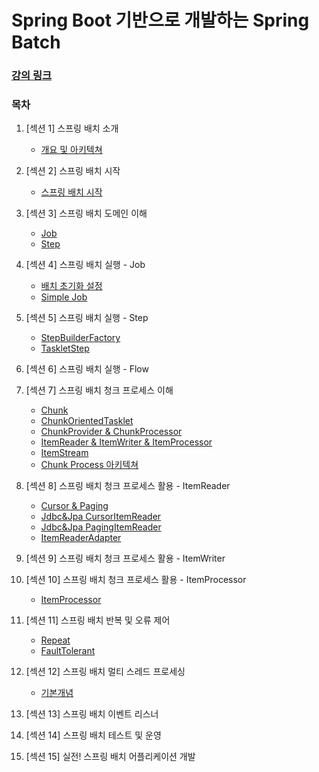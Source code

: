 # Spring Boot 기반으로 개발하는 Spring Batch

### [강의 링크](https://www.inflearn.com/course/%EC%8A%A4%ED%94%84%EB%A7%81-%EB%B0%B0%EC%B9%98/dashboard)

### 목차

1. [섹션 1] 스프링 배치 소개
    - [개요 및 아키텍쳐](https://github.com/ulimy/study/blob/main/spring-batch/%EA%B0%95%EC%9D%98/Spring%20Boot%20%EA%B8%B0%EB%B0%98%EC%9C%BC%EB%A1%9C%20%EA%B0%9C%EB%B0%9C%ED%95%98%EB%8A%94%20Spring%20Batch/%5B%EC%84%B9%EC%85%98%201%5D%20%EC%8A%A4%ED%94%84%EB%A7%81%20%EB%B0%B0%EC%B9%98%20%EC%86%8C%EA%B0%9C/%EA%B0%9C%EC%9A%94%20%EB%B0%8F%20%EC%95%84%ED%82%A4%ED%85%8D%EC%B3%90.md)


2. [섹션 2] 스프링 배치 시작
    - [스프링 배치 시작](https://github.com/ulimy/study/blob/main/spring-batch/%EA%B0%95%EC%9D%98/Spring%20Boot%20%EA%B8%B0%EB%B0%98%EC%9C%BC%EB%A1%9C%20%EA%B0%9C%EB%B0%9C%ED%95%98%EB%8A%94%20Spring%20Batch/%5B%EC%84%B9%EC%85%98%202%5D%20%EC%8A%A4%ED%94%84%EB%A7%81%20%EB%B0%B0%EC%B9%98%20%EC%8B%9C%EC%9E%91/%EC%8A%A4%ED%94%84%EB%A7%81%20%EB%B0%B0%EC%B9%98%20%EC%8B%9C%EC%9E%91.md)


3. [섹션 3] 스프링 배치 도메인 이해
    - [Job](https://github.com/ulimy/study/blob/main/spring-batch/%EA%B0%95%EC%9D%98/Spring%20Boot%20%EA%B8%B0%EB%B0%98%EC%9C%BC%EB%A1%9C%20%EA%B0%9C%EB%B0%9C%ED%95%98%EB%8A%94%20Spring%20Batch/%5B%EC%84%B9%EC%85%98%203%5D%20%EC%8A%A4%ED%94%84%EB%A7%81%20%EB%B0%B0%EC%B9%98%20%EB%8F%84%EB%A9%94%EC%9D%B8%20%EC%9D%B4%ED%95%B4/Job.md)
    - [Step](https://github.com/ulimy/study/blob/main/spring-batch/%EA%B0%95%EC%9D%98/Spring%20Boot%20%EA%B8%B0%EB%B0%98%EC%9C%BC%EB%A1%9C%20%EA%B0%9C%EB%B0%9C%ED%95%98%EB%8A%94%20Spring%20Batch/%5B%EC%84%B9%EC%85%98%203%5D%20%EC%8A%A4%ED%94%84%EB%A7%81%20%EB%B0%B0%EC%B9%98%20%EB%8F%84%EB%A9%94%EC%9D%B8%20%EC%9D%B4%ED%95%B4/Step.md)

4. [섹션 4] 스프링 배치 실행 - Job
    - [배치 초기화 설정](https://github.com/ulimy/study/blob/main/spring-batch/%EA%B0%95%EC%9D%98/Spring%20Boot%20%EA%B8%B0%EB%B0%98%EC%9C%BC%EB%A1%9C%20%EA%B0%9C%EB%B0%9C%ED%95%98%EB%8A%94%20Spring%20Batch/%5B%EC%84%B9%EC%85%98%204%5D%20%EC%8A%A4%ED%94%84%EB%A7%81%20%EB%B0%B0%EC%B9%98%20%EC%8B%A4%ED%96%89%20-%20Job/%EB%B0%B0%EC%B9%98%20%EC%B4%88%EA%B8%B0%ED%99%94%20%EC%84%A4%EC%A0%95.md)
    - [Simple Job](https://github.com/ulimy/study/blob/main/spring-batch/%EA%B0%95%EC%9D%98/Spring%20Boot%20%EA%B8%B0%EB%B0%98%EC%9C%BC%EB%A1%9C%20%EA%B0%9C%EB%B0%9C%ED%95%98%EB%8A%94%20Spring%20Batch/%5B%EC%84%B9%EC%85%98%204%5D%20%EC%8A%A4%ED%94%84%EB%A7%81%20%EB%B0%B0%EC%B9%98%20%EC%8B%A4%ED%96%89%20-%20Job/Simple%20Job.md)


5. [섹션 5] 스프링 배치 실행 - Step
    - [StepBuilderFactory](https://github.com/ulimy/study/blob/main/spring-batch/%EA%B0%95%EC%9D%98/Spring%20Boot%20%EA%B8%B0%EB%B0%98%EC%9C%BC%EB%A1%9C%20%EA%B0%9C%EB%B0%9C%ED%95%98%EB%8A%94%20Spring%20Batch/%5B%EC%84%B9%EC%85%98%205%5D%20%EC%8A%A4%ED%94%84%EB%A7%81%20%EB%B0%B0%EC%B9%98%20%EC%8B%A4%ED%96%89%20-%20Step/StepBuilderFactory.md)
    - [TaskletStep](https://github.com/ulimy/study/blob/main/spring-batch/%EA%B0%95%EC%9D%98/Spring%20Boot%20%EA%B8%B0%EB%B0%98%EC%9C%BC%EB%A1%9C%20%EA%B0%9C%EB%B0%9C%ED%95%98%EB%8A%94%20Spring%20Batch/%5B%EC%84%B9%EC%85%98%205%5D%20%EC%8A%A4%ED%94%84%EB%A7%81%20%EB%B0%B0%EC%B9%98%20%EC%8B%A4%ED%96%89%20-%20Step/TaskletStep.md)


6. [섹션 6] 스프링 배치 실행 - Flow


7. [섹션 7] 스프링 배치 청크 프로세스 이해
    - [Chunk](https://github.com/ulimy/study/blob/main/spring-batch/%EA%B0%95%EC%9D%98/Spring%20Boot%20%EA%B8%B0%EB%B0%98%EC%9C%BC%EB%A1%9C%20%EA%B0%9C%EB%B0%9C%ED%95%98%EB%8A%94%20Spring%20Batch/%5B%EC%84%B9%EC%85%98%207%5D%20%EC%8A%A4%ED%94%84%EB%A7%81%20%EB%B0%B0%EC%B9%98%20%EC%B2%AD%ED%81%AC%20%ED%94%84%EB%A1%9C%EC%84%B8%EC%8A%A4%20%EC%9D%B4%ED%95%B4/Chunk.md)
    - [ChunkOrientedTasklet](https://github.com/ulimy/study/blob/main/spring-batch/%EA%B0%95%EC%9D%98/Spring%20Boot%20%EA%B8%B0%EB%B0%98%EC%9C%BC%EB%A1%9C%20%EA%B0%9C%EB%B0%9C%ED%95%98%EB%8A%94%20Spring%20Batch/%5B%EC%84%B9%EC%85%98%207%5D%20%EC%8A%A4%ED%94%84%EB%A7%81%20%EB%B0%B0%EC%B9%98%20%EC%B2%AD%ED%81%AC%20%ED%94%84%EB%A1%9C%EC%84%B8%EC%8A%A4%20%EC%9D%B4%ED%95%B4/ChunkOrientedTasklet.md)
    - [ChunkProvider & ChunkProcessor](https://github.com/ulimy/study/blob/main/spring-batch/%EA%B0%95%EC%9D%98/Spring%20Boot%20%EA%B8%B0%EB%B0%98%EC%9C%BC%EB%A1%9C%20%EA%B0%9C%EB%B0%9C%ED%95%98%EB%8A%94%20Spring%20Batch/%5B%EC%84%B9%EC%85%98%207%5D%20%EC%8A%A4%ED%94%84%EB%A7%81%20%EB%B0%B0%EC%B9%98%20%EC%B2%AD%ED%81%AC%20%ED%94%84%EB%A1%9C%EC%84%B8%EC%8A%A4%20%EC%9D%B4%ED%95%B4/ChunkProvider%20%26%20ChunkProcessor.md)
    - [ItemReader & ItemWriter & ItemProcessor](https://github.com/ulimy/study/blob/main/spring-batch/%EA%B0%95%EC%9D%98/Spring%20Boot%20%EA%B8%B0%EB%B0%98%EC%9C%BC%EB%A1%9C%20%EA%B0%9C%EB%B0%9C%ED%95%98%EB%8A%94%20Spring%20Batch/%5B%EC%84%B9%EC%85%98%207%5D%20%EC%8A%A4%ED%94%84%EB%A7%81%20%EB%B0%B0%EC%B9%98%20%EC%B2%AD%ED%81%AC%20%ED%94%84%EB%A1%9C%EC%84%B8%EC%8A%A4%20%EC%9D%B4%ED%95%B4/ItemReader%20%26%20ItemWriter%20%26%20ItemProcessor.md)
    - [ItemStream](https://github.com/ulimy/study/blob/main/spring-batch/%EA%B0%95%EC%9D%98/Spring%20Boot%20%EA%B8%B0%EB%B0%98%EC%9C%BC%EB%A1%9C%20%EA%B0%9C%EB%B0%9C%ED%95%98%EB%8A%94%20Spring%20Batch/%5B%EC%84%B9%EC%85%98%207%5D%20%EC%8A%A4%ED%94%84%EB%A7%81%20%EB%B0%B0%EC%B9%98%20%EC%B2%AD%ED%81%AC%20%ED%94%84%EB%A1%9C%EC%84%B8%EC%8A%A4%20%EC%9D%B4%ED%95%B4/ItemStream.md)
    - [Chunk Process 아키텍쳐](https://github.com/ulimy/study/blob/main/spring-batch/%EA%B0%95%EC%9D%98/Spring%20Boot%20%EA%B8%B0%EB%B0%98%EC%9C%BC%EB%A1%9C%20%EA%B0%9C%EB%B0%9C%ED%95%98%EB%8A%94%20Spring%20Batch/%5B%EC%84%B9%EC%85%98%207%5D%20%EC%8A%A4%ED%94%84%EB%A7%81%20%EB%B0%B0%EC%B9%98%20%EC%B2%AD%ED%81%AC%20%ED%94%84%EB%A1%9C%EC%84%B8%EC%8A%A4%20%EC%9D%B4%ED%95%B4/Chunk%20Process%20%EC%95%84%ED%82%A4%ED%85%8D%EC%B3%90.md)

8. [섹션 8] 스프링 배치 청크 프로세스 활용 - ItemReader
    - [Cursor & Paging](https://github.com/ulimy/study/blob/main/spring-batch/%EA%B0%95%EC%9D%98/Spring%20Boot%20%EA%B8%B0%EB%B0%98%EC%9C%BC%EB%A1%9C%20%EA%B0%9C%EB%B0%9C%ED%95%98%EB%8A%94%20Spring%20Batch/%5B%EC%84%B9%EC%85%98%208%5D%20%EC%8A%A4%ED%94%84%EB%A7%81%20%EB%B0%B0%EC%B9%98%20%EC%B2%AD%ED%81%AC%20%ED%94%84%EB%A1%9C%EC%84%B8%EC%8A%A4%20%ED%99%9C%EC%9A%A9%20-%20ItemReader/Cursor%20%26%20Paging.md)
    - [Jdbc&Jpa CursorItemReader](https://github.com/ulimy/study/blob/main/spring-batch/%EA%B0%95%EC%9D%98/Spring%20Boot%20%EA%B8%B0%EB%B0%98%EC%9C%BC%EB%A1%9C%20%EA%B0%9C%EB%B0%9C%ED%95%98%EB%8A%94%20Spring%20Batch/%5B%EC%84%B9%EC%85%98%208%5D%20%EC%8A%A4%ED%94%84%EB%A7%81%20%EB%B0%B0%EC%B9%98%20%EC%B2%AD%ED%81%AC%20%ED%94%84%EB%A1%9C%EC%84%B8%EC%8A%A4%20%ED%99%9C%EC%9A%A9%20-%20ItemReader/Jdbc%26Jpa%20CursorItemReader.md)
    - [Jdbc&Jpa PagingItemReader](https://github.com/ulimy/study/blob/main/spring-batch/%EA%B0%95%EC%9D%98/Spring%20Boot%20%EA%B8%B0%EB%B0%98%EC%9C%BC%EB%A1%9C%20%EA%B0%9C%EB%B0%9C%ED%95%98%EB%8A%94%20Spring%20Batch/%5B%EC%84%B9%EC%85%98%208%5D%20%EC%8A%A4%ED%94%84%EB%A7%81%20%EB%B0%B0%EC%B9%98%20%EC%B2%AD%ED%81%AC%20%ED%94%84%EB%A1%9C%EC%84%B8%EC%8A%A4%20%ED%99%9C%EC%9A%A9%20-%20ItemReader/Jdbc%26Jpa%20PagingItemReader.md)
    - [ItemReaderAdapter](https://github.com/ulimy/study/blob/main/spring-batch/%EA%B0%95%EC%9D%98/Spring%20Boot%20%EA%B8%B0%EB%B0%98%EC%9C%BC%EB%A1%9C%20%EA%B0%9C%EB%B0%9C%ED%95%98%EB%8A%94%20Spring%20Batch/%5B%EC%84%B9%EC%85%98%208%5D%20%EC%8A%A4%ED%94%84%EB%A7%81%20%EB%B0%B0%EC%B9%98%20%EC%B2%AD%ED%81%AC%20%ED%94%84%EB%A1%9C%EC%84%B8%EC%8A%A4%20%ED%99%9C%EC%9A%A9%20-%20ItemReader/ItemReaderAdapter.md)

9. [섹션 9] 스프링 배치 청크 프로세스 활용 - ItemWriter


10. [섹션 10] 스프링 배치 청크 프로세스 활용 - ItemProcessor
    - [ItemProcessor](https://github.com/ulimy/study/blob/main/spring-batch/%EA%B0%95%EC%9D%98/Spring%20Boot%20%EA%B8%B0%EB%B0%98%EC%9C%BC%EB%A1%9C%20%EA%B0%9C%EB%B0%9C%ED%95%98%EB%8A%94%20Spring%20Batch/%5B%EC%84%B9%EC%85%98%2010%5D%20%EC%8A%A4%ED%94%84%EB%A7%81%20%EB%B0%B0%EC%B9%98%20%EC%B2%AD%ED%81%AC%20%ED%94%84%EB%A1%9C%EC%84%B8%EC%8A%A4%20%ED%99%9C%EC%9A%A9%20-%20ItemProcessor/ItemProcessor.md)


11. [섹션 11] 스프링 배치 반복 및 오류 제어
    - [Repeat](https://github.com/ulimy/study/blob/main/spring-batch/%EA%B0%95%EC%9D%98/Spring%20Boot%20%EA%B8%B0%EB%B0%98%EC%9C%BC%EB%A1%9C%20%EA%B0%9C%EB%B0%9C%ED%95%98%EB%8A%94%20Spring%20Batch/%5B%EC%84%B9%EC%85%98%2011%5D%20%EC%8A%A4%ED%94%84%EB%A7%81%20%EB%B0%B0%EC%B9%98%20%EB%B0%98%EB%B3%B5%20%EB%B0%8F%20%EC%98%A4%EB%A5%98%20%EC%A0%9C%EC%96%B4/Repeat.md)
    - [FaultTolerant](https://github.com/ulimy/study/blob/main/spring-batch/%EA%B0%95%EC%9D%98/Spring%20Boot%20%EA%B8%B0%EB%B0%98%EC%9C%BC%EB%A1%9C%20%EA%B0%9C%EB%B0%9C%ED%95%98%EB%8A%94%20Spring%20Batch/%5B%EC%84%B9%EC%85%98%2011%5D%20%EC%8A%A4%ED%94%84%EB%A7%81%20%EB%B0%B0%EC%B9%98%20%EB%B0%98%EB%B3%B5%20%EB%B0%8F%20%EC%98%A4%EB%A5%98%20%EC%A0%9C%EC%96%B4/FaultTolerant.md)


12. [섹션 12] 스프링 배치 멀티 스레드 프로세싱
    - [기본개념](https://github.com/ulimy/study/blob/main/spring-batch/%EA%B0%95%EC%9D%98/Spring%20Boot%20%EA%B8%B0%EB%B0%98%EC%9C%BC%EB%A1%9C%20%EA%B0%9C%EB%B0%9C%ED%95%98%EB%8A%94%20Spring%20Batch/%5B%EC%84%B9%EC%85%98%2012%5D%20%EC%8A%A4%ED%94%84%EB%A7%81%20%EB%B0%B0%EC%B9%98%20%EB%A9%80%ED%8B%B0%20%EC%8A%A4%EB%A0%88%EB%93%9C%20%ED%94%84%EB%A1%9C%EC%84%B8%EC%8B%B1/%EA%B8%B0%EB%B3%B8%EA%B0%9C%EB%85%90.md)


13. [섹션 13] 스프링 배치 이벤트 리스너


14. [섹션 14] 스프링 배치 테스트 및 운영


15. [섹션 15] 실전! 스프링 배치 어플리케이션 개발
